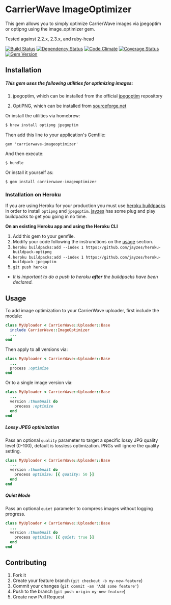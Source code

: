 # CarrierWave ImageOptimizer

This gem allows you to simply optimize CarrierWave images via jpegoptim or optipng using the image_optimizer gem.

Tested against 2.2.x, 2.3.x, and ruby-head

[![Build Status](https://secure.travis-ci.org/jtescher/carrierwave-imageoptimizer.svg)](http://travis-ci.org/jtescher/carrierwave-imageoptimizer)
[![Dependency Status](https://gemnasium.com/jtescher/carrierwave-imageoptimizer.svg)](https://gemnasium.com/jtescher/carrierwave-imageoptimizer)
[![Code Climate](https://codeclimate.com/github/jtescher/carrierwave-imageoptimizer.svg)](https://codeclimate.com/github/jtescher/carrierwave-imageoptimizer)
[![Coverage Status](https://coveralls.io/repos/jtescher/carrierwave-imageoptimizer/badge.svg)](https://coveralls.io/r/jtescher/carrierwave-imageoptimizer)
[![Gem Version](https://badge.fury.io/rb/carrierwave-imageoptimizer.svg)](http://badge.fury.io/rb/carrierwave-imageoptimizer)

## Installation

##### This gem uses the following utilities for optimizing images:

1. jpegoptim, which can be installed from the official [jpegoptim](https://github.com/tjko/jpegoptim) repository

2. OptiPNG, which can be installed from [sourceforge.net](http://optipng.sourceforge.net/)

Or install the utilities via homebrew:

```bash
$ brew install optipng jpegoptim
```

Then add this line to your application's Gemfile:

    gem 'carrierwave-imageoptimizer'

And then execute:

    $ bundle

Or install it yourself as:

    $ gem install carrierwave-imageoptimizer

### Installation on Heroku
If you are using Heroku for your production you must use [heroku buildpacks](https://devcenter.heroku.com/articles/using-multiple-buildpacks-for-an-app) in order to install `optipng` and `jpegoptim`. [jayzes](https://github.com/jayzes?tab=repositories) has some plug and play buildpacks to get you going in no time.

__On an existing Heroku app and using the Heroku CLI__

1. Add this gem to your gemfile.
2. Modify your code following the instrunctions on the [usage](#usage) section.
3. `heroku buildpacks:add --index 1 https://github.com/jayzes/heroku-buildpack-optipng`
4. `heroku buildpacks:add --index 1 https://github.com/jayzes/heroku-buildpack-jpegoptim`
5. `git push heroku` 
  * _It is important to do a push to heroku __after__ the buildpacks have been declared._

## Usage

To add image optimization to your CarrierWave uploader, first include the module:

```ruby
class MyUploader < CarrierWave::Uploader::Base
  include CarrierWave::ImageOptimizer
  ...
end
```

Then apply to all versions via:

```ruby
class MyUploader < CarrierWave::Uploader::Base
  ...
  process :optimize
end
```

Or to a single image version via:

```ruby
class MyUploader < CarrierWave::Uploader::Base
  ...
  version :thumbnail do
    process :optimize
  end
end
```

##### Lossy JPEG optimization

Pass an optional `quality` parameter to target a specific lossy JPG quality level (0-100), default is lossless
optimization. PNGs will ignore the quality setting.

```ruby
class MyUploader < CarrierWave::Uploader::Base
  ...
  version :thumbnail do
    process optimize: [{ quality: 50 }]
  end
end
```

##### Quiet Mode

Pass an optional `quiet` parameter to compress images without logging progress.

```ruby
class MyUploader < CarrierWave::Uploader::Base
  ...
  version :thumbnail do
    process optimize: [{ quiet: true }]
  end
end
```

## Contributing

1. Fork it
2. Create your feature branch (`git checkout -b my-new-feature`)
3. Commit your changes (`git commit -am 'Add some feature'`)
4. Push to the branch (`git push origin my-new-feature`)
5. Create new Pull Request
